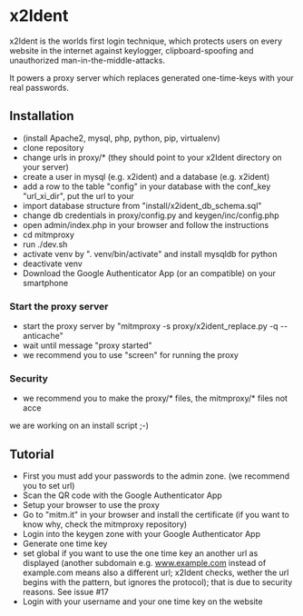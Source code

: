 # x2Ident
x2Ident is the worlds first login technique, which protects users on every website in the internet against keylogger, clipboard-spoofing and unauthorized man-in-the-middle-attacks.

It powers a proxy server which replaces generated one-time-keys with your real passwords.

## Installation
* (install Apache2, mysql, php, python, pip, virtualenv)
* clone repository
* change urls in proxy/* (they should point to your x2Ident directory on your server)
* create a user in mysql (e.g. x2ident) and a database (e.g. x2ident)
* add a row to the table "config" in your database with the conf_key "url_xi_dir", put the url to your 
* import database structure from "install/x2ident_db_schema.sql"
* change db credentials in proxy/config.py and keygen/inc/config.php
* open admin/index.php in your browser and follow the instructions
* cd mitmproxy
* run ./dev.sh
* activate venv by ". venv/bin/activate" and install mysqldb for python
* deactivate venv
* Download the Google Authenticator App (or an compatible) on your smartphone

### Start the proxy server
* start the proxy server by "mitmproxy -s proxy/x2ident_replace.py -q --anticache"
* wait until message "proxy started"
* we recommend you to use "screen" for running the proxy

### Security
* we recommend you to make the proxy/* files, the mitmproxy/* files not acce

we are working on an install script ;-)

## Tutorial
* First you must add your passwords to the admin zone. (we recommend you to set url)
* Scan the QR code with the Google Authenticator App
* Setup your browser to use the proxy
* Go to "mitm.it" in your browser and install the certificate (if you want to know why, check the mitmproxy repository)
* Login into the keygen zone with your Google Authenticator App
* Generate one time key
* set global if you want to use the one time key an another url as displayed (another subdomain e.g. www.example.com instead of example.com means also a different url; x2Ident checks, wether the url begins with the pattern, but ignores the protocol); that is due to security reasons. See issue #17
* Login with your username and your one time key on the website
